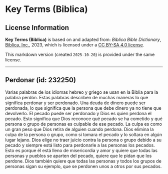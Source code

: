# Key Terms (Biblica)

## License Information

**Key Terms (Biblica)** is based on and adapted from: _Biblica Bible Dictionary_, [Biblica, Inc.](https://www.biblica.com/), 2023, which is licensed under a [CC BY-SA 4.0 license](https://creativecommons.org/licenses/by-sa/4.0/legalcode.en).

This markdown version (created `2025-10-20`) is provided under the same license.



--------------------------------

## Perdonar (id: 232250)

Varias palabras de los idiomas hebreo y griego se usan en la Biblia para la palabra perdón. Estas palabras describen de muchas maneras lo que significa perdonar y ser perdonado. Una deuda de dinero puede ser perdonada, lo que significa que la persona que debe dinero ya no tiene que devolverlo. El pecado puede ser perdonado y Dios es quien perdona el pecado. Esto significa que Dios reconoce qué pecado se ha cometido y qué persona o grupo de personas es culpable de ese pecado. La culpa es como un gran peso que Dios retira de alguien cuando perdona. Dios elimina la culpa de la persona o grupo, como si tomara el pecado y lo soltara en algún lugar lejano. Dios elige no traer juicio contra la persona o grupo debido a su pecado y siempre está listo para perdonarle a las personas los pecados. Esto es porque él está lleno de misericordia y amor y quiere que todas las personas y pueblos se aparten del pecado, quiere que le pidan que los perdone. Dios también quiere que todas las personas y todos los grupos de personas sigan su ejemplo, que se perdonen unos a otros por sus pecados.



